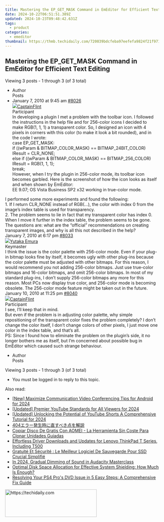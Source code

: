 ```yaml
---
title: Mastering the EP_GET_MASK Command in EmEditor for Efficient Text Editing
date: 2024-10-22T06:51:51.389Z
updated: 2024-10-23T09:48:42.631Z
tags:
  - product
categories:
  - emeditor
thumbnail: https://thmb.techidaily.com/720039bdcfeba97eefefa9824f21f9715183b78c763bbf782b71c474fcdd45b6.jpg
---
```


## Mastering the EP_GET_MASK Command in EmEditor for Efficient Text Editing

Viewing 3 posts - 1 through 3 (of 3 total)

* Author  
Posts
* January 7, 2010 at 9:45 am [#8026](https://tools.techidaily.com/emeditor/products/)  
[![](https://secure.gravatar.com/avatar/ebe87191575d8a3f3b1fb12210cba2f0?s=80&d=identicon&r=g)CaptainFlint](https://www.emeditor.com/forums/users/captainflint/ "View CaptainFlint's profile")  
Participant  
In developing a plugin I met a problem with the toolbar icon. I followed the instructions in the help file and for 256-color icons I decided to make RGB(1, 1, 1) a transparent color. So, I designed an icon with 4 pixels in corners with this color (to make it look a bit rounded), and in the code I wrote:  
case EP_GET_MASK:  
		if  ((wParam & BITMAP_COLOR_MASK) == BITMAP_24BIT_COLOR)  
			lResult = CLR_NONE;  
		else if ((wParam & BITMAP_COLOR_MASK) == BITMAP_256_COLOR)  
			lResult = RGB(1, 1, 1);  
		break;  
 However, when I try the plugin in 256-color mode, its toolbar icon becomes garbled. Here is the screenshot of how the icon looks as itself and when shown by EmEditor:  
 EE 9.07; OS Vista Business SP2 x32 working in true-color mode.  
    
 I performed some more experiments and found the following:  
 1\. If I return CLR\_NONE instead of RGB(…), the color with index 0 from the image’s index table is used for transparency.  
 2\. The problem seems to lie in fact that my transparent color has index 0\. When I move it further in the index table, the problem seems to be gone.  
 The questions are: what are the “official” recommendations on creating transparent images, and why is all this not described in the help?  
January 7, 2010 at 6:17 pm [#8033](https://tools.techidaily.com/emeditor/products/)  
[![](https://secure.gravatar.com/avatar/a0a6377144ed3636f985d87303f65ed2?s=80&d=identicon&r=g)Yutaka Emura](https://www.emeditor.com/forums/users/yemura/ "View Yutaka Emura's profile")  
Keymaster  
I think the issue is the color palette with 256-color mode. Even if your plug-in bitmap looks fine by itself, it becomes ugly with other plug-ins because the color palette must be adjusted with other bitmaps. For this reason, I would recommend you not adding 256-color bitmaps. Just use true-color bitmaps and 16-color bitmaps, and omit 256-color bitmaps. In most of my standard plug-ins, I don’t supply 256-color bitmaps any more for this reason. Most PCs now display true color, and 256-color mode is becoming obsolete. The 256-color mode feature might be taken out in the future.  
January 10, 2010 at 11:25 pm [#8040](https://tools.techidaily.com/emeditor/products/)  
[![](https://secure.gravatar.com/avatar/ebe87191575d8a3f3b1fb12210cba2f0?s=80&d=identicon&r=g)CaptainFlint](https://www.emeditor.com/forums/users/captainflint/ "View CaptainFlint's profile")  
Participant  
I see, I’ll keep that in mind.  
 But even if the problem is in adjusting color palette, why simple repositioning of the transparent color fixes the problem completely? I don’t change the color itself, I don’t change colors of other pixels, I just move one color in the index table, and that’s all.  
 PS: Since I found how to eliminate the problem on the plugin’s side, it no longer bothers me as itself, but I’m concerned about possible bug in EmEditor which caused such strange behaviour.
* Author  
Posts

Viewing 3 posts - 1 through 3 (of 3 total)

* You must be logged in to reply to this topic.

<ins class="adsbygoogle"
     style="display:block"
     data-ad-format="autorelaxed"
     data-ad-client="ca-pub-7571918770474297"
     data-ad-slot="1223367746"></ins>

<ins class="adsbygoogle"
     style="display:block"
     data-ad-client="ca-pub-7571918770474297"
     data-ad-slot="8358498916"
     data-ad-format="auto"
     data-full-width-responsive="true"></ins>

<span class="atpl-alsoreadstyle">Also read:</span>
<div><ul>
<li><a href="https://on-screen-recording.techidaily.com/new-maximize-communication-video-conferencing-tips-for-android-for-2024/"><u>[New] Maximize Communication Video Conferencing Tips for Android for 2024</u></a></li>
<li><a href="https://youtube-docs.techidaily.com/ed-premier-youtube-standards-for-all-viewers-for-2024/"><u>[Updated] Premier YouTube Standards for All Viewers for 2024</u></a></li>
<li><a href="https://youtube-tips.techidaily.com/ed-unlocking-the-potential-of-youtube-shorts-a-comprehensive-tutorial-for-2024/"><u>[Updated] Unlocking the Potential of YouTube Shorts A Comprehensive Tutorial for 2024</u></a></li>
<li><a href="https://win-hacks.techidaily.com/1728465925264-404/"><u>404エラー発生時に直すべき点を解説</u></a></li>
<li><a href="https://win-hacks.techidaily.com/copiar-disco-de-gratis-con-aomei-la-herramienta-sin-coste-para-clonar-unidades-guiadas/"><u>Copiar Disco De Gratis Con AOMEI - La Herramienta Sin Coste Para Clonar Unidades Guiadas</u></a></li>
<li><a href="https://hardware-updates.techidaily.com/effortless-driver-downloads-and-updates-for-lenovo-thinkpad-t-series-including-t500/"><u>Effortless Driver Downloads and Updates for Lenovo ThinkPad T Series, Including T500</u></a></li>
<li><a href="https://win-hacks.techidaily.com/gratuite-et-securite-le-meilleur-logiciel-de-sauvegarde-pour-ssd-crucial-simplifie/"><u>Gratuité Et Sécurité : Le Meilleur Logiciel De Sauvegarde Pour SSD Crucial Simplifié</u></a></li>
<li><a href="https://fox-hovers.techidaily.com/in-2024-gradual-dimming-of-sound-in-audacity-masterclass/"><u>In 2024, Gradual Dimming of Sound in Audacity Masterclass</u></a></li>
<li><a href="https://win-hacks.techidaily.com/optimal-disk-space-allocation-for-effective-system-shielding-how-much-is-enough/"><u>Optimal Disk Space Allocation for Effective System Shielding: How Much Is Enough?</u></a></li>
<li><a href="https://tech-revival.techidaily.com/resolving-your-ps4-pros-dvd-issue-in-5-easy-steps-a-comprehensive-fix-guide/"><u>Resolving Your PS4 Pro's DVD Issue in 5 Easy Steps: A Comprehensive Fix Guide</u></a></li>
</ul></div>

<!-- affiliate ads begin -->
<a href="https://malaysia-healthcare-travel-council.pxf.io/c/5597632/1557746/17382" target="_top" id="1557746">
  <img src="//a.impactradius-go.com/display-ad/17382-1557746" border="0" alt="https://techidaily.com" width="300" height="90"/>
</a>
<img height="0" width="0" src="https://malaysia-healthcare-travel-council.pxf.io/i/5597632/1557746/17382" style="position:absolute;visibility:hidden;" border="0" />
<!-- affiliate ads end -->

